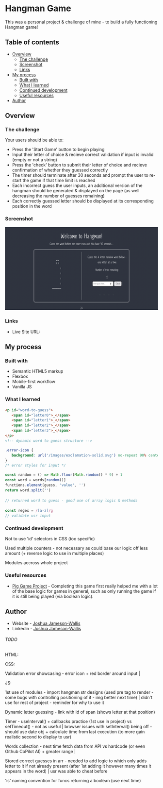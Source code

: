 # Hangman Game

This was a personal project & challenge of mine - to build a fully functioning Hangman game!

## Table of contents

-  [Overview](#overview)
   -  [The challenge](#the-challenge)
   -  [Screenshot](#screenshot)
   -  [Links](#links)
-  [My process](#my-process)
   -  [Built with](#built-with)
   -  [What I learned](#what-i-learned)
   -  [Continued development](#continued-development)
   -  [Useful resources](#useful-resources)
-  [Author](#author)

## Overview

### The challenge

Your users should be able to:

-  Press the 'Start Game' button to begin playing
-  Input their letter of choice & recieve correct validation if input is invalid (empty or not a string)
-  Press the 'check' button to submit their letter of choice and recieve confirmation of whether they guessed correctly
-  The timer should terminate after 30 seconds and prompt the user to re-start the game if that time limit is reached
-  Each incorrect guess the user inputs, an additional version of the hangman should be generated & displayed on the page (as well decreasing the number of guesses remaining)
-  Each correctly guessed letter should be displayed at its corresponding position in the word

### Screenshot

![](./Screenshot.png)

### Links

-  Live Site URL:

## My process

### Built with

-  Semantic HTML5 markup
-  Flexbox
-  Mobile-first workflow
-  Vanilla JS

### What I learned

```html
<p id="word-to-guess">
   <span id="letter0">_</span>
   <span id="letter1">_</span>
   <span id="letter2">_</span>
   <span id="letter3">_</span>
</p>
<!-- dynamic word to guess structure -->
```

```css
.error-icon {
   background: url('/images/exclamation-solid.svg') no-repeat 90% center / 4%;
}
/* error styles for input */
```

```js
const random = () => Math.floor(Math.random() * 9) + 1
const word = words[random()]
functions.element(guess, 'value', '')
return word.split('')

// returned word to guess - good use of array logic & methods

const regex = /[a-z]/g
// validate usr input
```

### Continued development

Not to use 'id' selectors in CSS (too specific)

Used multiple counters - not necessary as could base our logic off less amount (+ reverse logic to use in multiple places)

Modules accross whole project

### Useful resources

-  [Pig Game Project](https://www.udemy.com/course/the-complete-javascript-course/) - Completing this game first really helped me with a lot of the base logic for games in general, such as only running the game if it is still being played (via boolean logic).

## Author

-  Website - [Joshua Jameson-Wallis](https://joshuajamesonwallis.com)
-  Linkedin - [Joshua Jameson-Wallis]()

###### TODO

HTML:

CSS:

Validation error showcasing - error icon + red border around input |

JS:

1st use of modules - import hangman str designs (used pre tag to render - some bugs with controlling positioning of it - img better next time) | didn't use for rest of project - reminder for why to use it

Dynamic letter guessing - link with id of span (shows letter at that position)

Timer - useInterval() + callbacks practice (1st use in project) vs setTimeout() - not as useful | browser issues with setInterval() being off - should use date obj + calculate time from last execution (to more gain realistic second to display to usr)

Words collection - next time fetch data from API vs hardcode (or even Github CoPilot AI) + greater range |

Stored correct guesses in arr - needed to add logic to which only adds letter to it if not already present (after 1st adding it however many times it appears in the word) | usr was able to cheat before

'is' naming convention for funcs returning a boolean (use next time)
